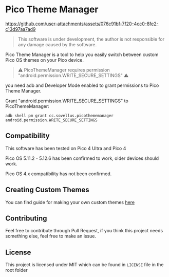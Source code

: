 # Pico Theme Manager

https://github.com/user-attachments/assets/076c91bf-7f20-4cc0-8fe2-c13d97aa7ad9

> This software is under development, the author is not responsible for any damage caused by the software.

Pico Theme Manager is a tool to help you easily switch between custom Pico OS themes on your Pico device.

> ⚠️ PicoThemeManager requires permission "android.permission.WRITE_SECURE_SETTINGS" ⚠️

you need adb and Developer Mode enabled to grant permissions to Pico Theme Manager.

Grant "android.permission.WRITE_SECURE_SETTINGS" to PicoThemeManager:

```
adb shell pm grant cc.sovellus.picothememanager android.permission.WRITE_SECURE_SETTINGS
```

## Compatibility

This software has been tested on Pico 4 Ultra and Pico 4

Pico OS 5.11.2 - 5.12.6 has been confirmed to work, older devices should work.

Pico OS 4.x compatibility has not been confirmed.

## Creating Custom Themes

You can find guide for making your own custom themes [here](https://gist.github.com/Nyabsi/c14bd38d03d6dc44721779c182762627)

## Contributing

Feel free to contribute through Pull Request, if you think this project needs something else, feel free to make an issue.

## License

This project is licensed under MIT which can be found in `LICENSE` file in the root folder
